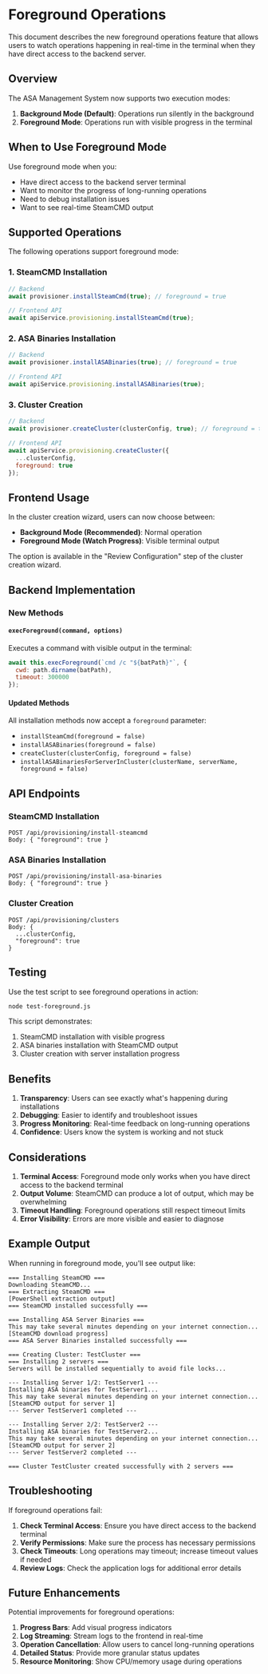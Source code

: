 # Foreground Operations

This document describes the new foreground operations feature that allows users to watch operations happening in real-time in the terminal when they have direct access to the backend server.

## Overview

The ASA Management System now supports two execution modes:

1. **Background Mode (Default)**: Operations run silently in the background
2. **Foreground Mode**: Operations run with visible progress in the terminal

## When to Use Foreground Mode

Use foreground mode when you:
- Have direct access to the backend server terminal
- Want to monitor the progress of long-running operations
- Need to debug installation issues
- Want to see real-time SteamCMD output

## Supported Operations

The following operations support foreground mode:

### 1. SteamCMD Installation
```javascript
// Backend
await provisioner.installSteamCmd(true); // foreground = true

// Frontend API
await apiService.provisioning.installSteamCmd(true);
```

### 2. ASA Binaries Installation
```javascript
// Backend
await provisioner.installASABinaries(true); // foreground = true

// Frontend API
await apiService.provisioning.installASABinaries(true);
```

### 3. Cluster Creation
```javascript
// Backend
await provisioner.createCluster(clusterConfig, true); // foreground = true

// Frontend API
await apiService.provisioning.createCluster({
  ...clusterConfig,
  foreground: true
});
```

## Frontend Usage

In the cluster creation wizard, users can now choose between:

- **Background Mode (Recommended)**: Normal operation
- **Foreground Mode (Watch Progress)**: Visible terminal output

The option is available in the "Review Configuration" step of the cluster creation wizard.

## Backend Implementation

### New Methods

#### `execForeground(command, options)`
Executes a command with visible output in the terminal:
```javascript
await this.execForeground(`cmd /c "${batPath}"`, {
  cwd: path.dirname(batPath),
  timeout: 300000
});
```

#### Updated Methods
All installation methods now accept a `foreground` parameter:
- `installSteamCmd(foreground = false)`
- `installASABinaries(foreground = false)`
- `createCluster(clusterConfig, foreground = false)`
- `installASABinariesForServerInCluster(clusterName, serverName, foreground = false)`

## API Endpoints

### SteamCMD Installation
```
POST /api/provisioning/install-steamcmd
Body: { "foreground": true }
```

### ASA Binaries Installation
```
POST /api/provisioning/install-asa-binaries
Body: { "foreground": true }
```

### Cluster Creation
```
POST /api/provisioning/clusters
Body: { 
  ...clusterConfig,
  "foreground": true 
}
```

## Testing

Use the test script to see foreground operations in action:

```bash
node test-foreground.js
```

This script demonstrates:
1. SteamCMD installation with visible progress
2. ASA binaries installation with SteamCMD output
3. Cluster creation with server installation progress

## Benefits

1. **Transparency**: Users can see exactly what's happening during installations
2. **Debugging**: Easier to identify and troubleshoot issues
3. **Progress Monitoring**: Real-time feedback on long-running operations
4. **Confidence**: Users know the system is working and not stuck

## Considerations

1. **Terminal Access**: Foreground mode only works when you have direct access to the backend terminal
2. **Output Volume**: SteamCMD can produce a lot of output, which may be overwhelming
3. **Timeout Handling**: Foreground operations still respect timeout limits
4. **Error Visibility**: Errors are more visible and easier to diagnose

## Example Output

When running in foreground mode, you'll see output like:

```
=== Installing SteamCMD ===
Downloading SteamCMD...
=== Extracting SteamCMD ===
[PowerShell extraction output]
=== SteamCMD installed successfully ===

=== Installing ASA Server Binaries ===
This may take several minutes depending on your internet connection...
[SteamCMD download progress]
=== ASA Server Binaries installed successfully ===

=== Creating Cluster: TestCluster ===
=== Installing 2 servers ===
Servers will be installed sequentially to avoid file locks...

--- Installing Server 1/2: TestServer1 ---
Installing ASA binaries for TestServer1...
This may take several minutes depending on your internet connection...
[SteamCMD output for server 1]
--- Server TestServer1 completed ---

--- Installing Server 2/2: TestServer2 ---
Installing ASA binaries for TestServer2...
This may take several minutes depending on your internet connection...
[SteamCMD output for server 2]
--- Server TestServer2 completed ---

=== Cluster TestCluster created successfully with 2 servers ===
```

## Troubleshooting

If foreground operations fail:

1. **Check Terminal Access**: Ensure you have direct access to the backend terminal
2. **Verify Permissions**: Make sure the process has necessary permissions
3. **Check Timeouts**: Long operations may timeout; increase timeout values if needed
4. **Review Logs**: Check the application logs for additional error details

## Future Enhancements

Potential improvements for foreground operations:

1. **Progress Bars**: Add visual progress indicators
2. **Log Streaming**: Stream logs to the frontend in real-time
3. **Operation Cancellation**: Allow users to cancel long-running operations
4. **Detailed Status**: Provide more granular status updates
5. **Resource Monitoring**: Show CPU/memory usage during operations 
